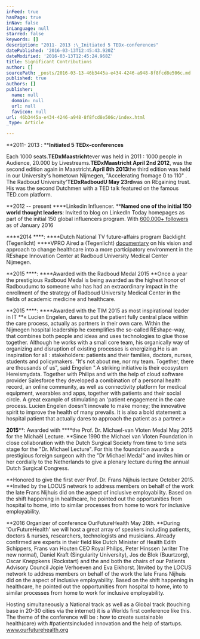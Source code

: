 ```yaml
---
inFeed: true
hasPage: true
inNav: false
inLanguage: null
starred: false
keywords: []
description: "2011- 2013 :\_Initiated 5 TEDx-conferences"
datePublished: '2016-03-13T12:45:43.920Z'
dateModified: '2016-03-13T12:45:24.968Z'
title: Significant Contributions
author: []
sourcePath: _posts/2016-03-13-46b3445a-e434-4246-a948-8f8fcd8e506c.md
published: true
authors: []
publisher:
  name: null
  domain: null
  url: null
  favicon: null
url: 46b3445a-e434-4246-a948-8f8fcd8e506c/index.html
_type: Article

---
```

**2011- 2013 : ****Initiated 5 TEDx-conferences**

Each 1000 seats.**TEDxMaastricht**ever was held in 2011 : 1000 people in Audience, 20.000 by Livestreams.**TEDxMaastricht April 2nd 2012**, was the second edition again in Maastricht.**April 8th 2013**the third edition was held in our University's hometown Nijmegen, "Accelerating fromage 0 to 110" . The Radboud University'**TEDxRadboudU May 23rd**was on REgaining trust.   
His was the second Dutchmen with a TED talk featured on the famous TED.com platform.

**2012 -- present  ****Linkedin Influencer. ****Named one of the initial 150 world thought leaders**: Invited to blog on LinkedIn Today homepages as part of the initial 150 global influencers program. With [600.000+ followers ][0]as of January 2016

****2014 ****: ****Dutch National TV future-affairs program Backlight (Tegenlicht) ****VPRO Aired a (Tegenlicht) [documentary][1] on his vision and approach to change healthcare into a more participatory environment in the REshape Innovation Center at Radboud University Medical Center Nijmegen. 

**2015 ****: ****Awarded with the Radboud Medal 2015 **Once a year the prestigious Radboud Medal is being awarded as the highest honor of Radboudumc to someone who has had an extraordinary impact in the enrollment of the strategy of Radboud University Medical Center in the fields of academic medicine and healthcare.

**2015 ****: ****Awarded with the TIM 2015 as most inspirational leader in IT **« Lucien Engelen, dares to put the patient fully central place within the care process, actually as partners in their own care. Within the Nijmegen hospital leadership he exemplifies the so-called REshape-way, that combines both people and ideas and uses technologies to glue those together. Although he works with a small core team, his organically way of organizing and disruption of existing processes is energizing.He is an inspiration for all : stakeholders: patients and their families, doctors, nurses, students and policymakers. "It's not about me, nor my team. Together, there are thousands of us", said Engelen ".A striking initiative is their ecosystem Hereismydata. Together with Philips and with the help of cloud software provider Salesforce they developed a combination of a personal health record, an online community, as well as connectivity platform for medical equipment, wearables and apps, together with patients and their social circle. A great example of stimulating an 'patient engagement in the care process. Lucien Engelen doesn't innovate to make money; the innovative spirit to improve the health of many prevails. It is also a bold statement: a hospital patient that actually dares to approach the patient as a partner.»

**2015****: Awarded with ****the Prof. Dr. Michael-van Vloten Medal May 2015 for the Michaël Lecture. **Since 1990 the Michael van Vloten Foundation in close collaboration with the Dutch Surgical Society from time to time sets stage for the "Dr. Michael Lecture". For this the foundation awards a prestigious foreign surgeon with the "Dr Michael Medal" and invites him or her cordially to the Netherlands to give a plenary lecture during the annual Dutch Surgical Congress.

**Honored to give the first ever Prof. Dr. Frans Nijhuis lecture October 2015\. **Invited by the LOCUS network to address members on behalf of the work the late Frans Nijhuis did on the aspect of inclusive employability. Based on the shift happening in healthcare, he pointed out the opportunities from hospital to home, into to similar processes from home to work for inclusive employability.

**2016  Organizer of conference OurFutureHealth May 26th. **During 'OurFutureHealth' we will host a great array of speakers including patients, doctors & nurses, researchers, technologists and musicians. Already confirmed are experts in their field like Dutch Minister of Health Edith Schippers, Frans van Houten CEO Royal Philips, Peter Hinssen (writer The new normal), Daniel Kraft (Singularity University), Jos de Blok (Buurtzorg), Oscar Kneppkens (Rockstart) and the and both the chairs of our Patients Advisory Council Jopie Verhoeven and Eva Eikhorst. )Invited by the LOCUS network to address members on behalf of the work the late Frans Nijhuis did on the aspect of inclusive employability. Based on the shift happening in healthcare, he pointed out the opportunities from hospital to home, into to similar processes from home to work for inclusive employability.

Hosting simultaneously a National track as well as a Global track (touching base in 20-30 cities via the internet) it is a Worlds first conference like this. The theme of the conference will be : how to create sustainable health(care) with \#patientsincluded innovation and the help of startups. www.ourfuturehealth.org 

[0]: https://www.linkedin.com/today/author/0_7Na1_aHQ5ON8mRSR-druTv_mElQn14zofvw4oqL6HAf?trk=pulse-cat-inf-card-tl-0
[1]: https://vimeo.com/radboudumc/backlight